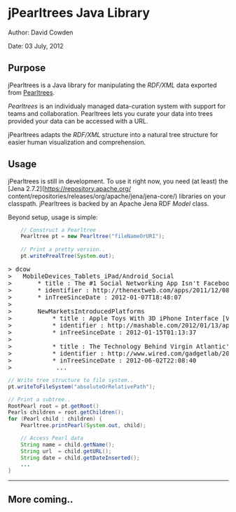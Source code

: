 # jPearltrees Java Library #

Author: David Cowden

Date:   03 July, 2012

## Purpose ##

jPearltrees is a Java library for manipulating the _RDF/XML_ data
exported from [Pearltrees](http://www.pearltrees.com).

_Pearltrees_ is an individualy managed data-curation system with
support for teams and collaboration.  Pearltrees lets you
curate your data into trees provided your data can be accessed
with a URL.  

jPearltrees adapts the _RDF/XML_ structure into a natural tree
structure for easier human visualization and comprehension.


## Usage ##

jPearltrees is still in development.  To use it right now, you
need (at least) the [Jena 2.7.2](https://repository.apache.org/
content/repositories/releases/org/apache/jena/jena-core/) 
libraries on your classpath.  jPearltrees
is backed by an Apache Jena RDF _Model_ class.  

Beyond setup, usage is simple:

```java
    // Construct a Pearltree
    Pearltree pt = new Pearltree("fileNameOrURI");
 
    // Print a pretty version..
    pt.writePrealTree(System.out);
```

<pre>
> dcow
>	MobileDevices_Tablets_iPad/Android_Social
>		* title : The #1 Social Networking App Isn't Facebook, It's Voxer
>		* identifier : http://thenextweb.com/apps/2011/12/08/the-1-social...
>		* inTreeSinceDate : 2012-01-07T18:48:07
>
>		NewMarketsIntroducedPlatforms
>			* title : Apple Toys With 3D iPhone Interface [VIDEO]
>			* identifier : http://mashable.com/2012/01/13/apple-patent-3d-interface/
>			* inTreeSinceDate : 2012-01-15T01:13:37
>
>			* title : The Technology Behind Virgin Atlantic's Mid-Flight Cellp...
>			* identifier : http://www.wired.com/gadgetlab/2012/05/how-virgin...
>			* inTreeSinceDate : 2012-06-02T22:08:40
>            ...
</pre>

```java
// Write tree structure to file system..
pt.writeToFileSystem("absoluteOrRelativePath");

// Print a subtree..
RootPearl root = pt.getRoot()
Pearls children = root.getChildren();
for (Pearl child : children) {
  	Pearltree.printPearl(System.out, child);

   	// Access Pearl data
    String name = child.getName();
    String url  = child.getURL();
    String date = child.getDateInserted();
    ...
}
```
    
-------------------

## More coming.. ##
